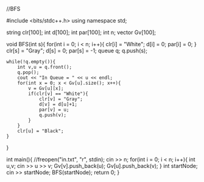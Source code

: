 //BFS

#include <bits/stdc++.h>
using namespace std;

string clr[100];
int d[100];
int par[100];
int n;
vector <int> Gv[100];

void BFS(int s){
    for(int i = 0; i < n; i++){
        clr[i] = "White";
        d[i] = 0;
        par[i] = 0;
    }
    clr[s] = "Gray";
    d[s] = 0;
    par[s] = -1;
    queue <int> q;
    q.push(s);

    while(!q.empty()){
        int v,u = q.front();
        q.pop();
        cout << "In Queue = " << u << endl;
        for(int x = 0; x < Gv[u].size(); x++){
            v = Gv[u][x];
            if(clr[v] == "White"){
                clr[v] = "Gray";
                d[v] = d[u]+1;
                par[v] = u;
                q.push(v);
            }
        }
        clr[u] = "Black";
    }
}

int main(){
    //freopen("in.txt", "r", stdin);
    cin >> n;
    for(int i = 0; i < n; i++){
        int u,v;
        cin >> u >> v;
        Gv[v].push_back(u);
        Gv[u].push_back(v);
    }
    int startNode;
    cin >> startNode;
    BFS(startNode);
    return 0;
}
